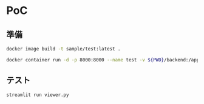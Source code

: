 # PoC
## 準備
```bash
docker image build -t sample/test:latest .
```
```bash
docker container run -d -p 8000:8000 --name test -v ${PWD}/backend:/app sample/test:latest
```
## テスト
```bash
streamlit run viewer.py
```